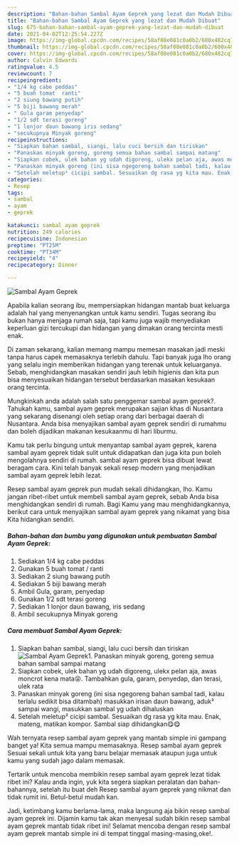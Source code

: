 ```yaml
---
description: "Bahan-bahan Sambal Ayam Geprek yang lezat dan Mudah Dibuat"
title: "Bahan-bahan Sambal Ayam Geprek yang lezat dan Mudah Dibuat"
slug: 675-bahan-bahan-sambal-ayam-geprek-yang-lezat-dan-mudah-dibuat
date: 2021-04-02T12:25:54.227Z
image: https://img-global.cpcdn.com/recipes/58af08e081c0a0b2/680x482cq70/sambal-ayam-geprek-foto-resep-utama.jpg
thumbnail: https://img-global.cpcdn.com/recipes/58af08e081c0a0b2/680x482cq70/sambal-ayam-geprek-foto-resep-utama.jpg
cover: https://img-global.cpcdn.com/recipes/58af08e081c0a0b2/680x482cq70/sambal-ayam-geprek-foto-resep-utama.jpg
author: Calvin Edwards
ratingvalue: 4.5
reviewcount: 7
recipeingredient:
- "1/4 kg cabe peddas"
- "5 buah tomat  ranti"
- "2 siung bawang putih"
- "5 biji bawang merah"
- " Gula garam penyedap"
- "1/2 sdt terasi goreng"
- "1 lonjor daun bawang iris sedang"
- "secukupnya Minyak goreng"
recipeinstructions:
- "Siapkan bahan sambal, siangi, lalu cuci bersih dan tiriskan"
- "Panaskan minyak goreng, goreng semua bahan sambal sampai matang"
- "Siapkan cobek, ulek bahan yg udah digoreng, ulekx pelan aja, awas moncrot kena mata😝. Tambahkan gula, garam, penyedap, dan terasi, ulek rata"
- "Panaskan minyak goreng (ini sisa ngegoreng bahan sambal tadi, kalau terlalu sedikit bisa ditambah) masukkan irisan daun bawang, aduk² sampai wangi, masukkan sambal yg udah dihaluskan"
- "Setelah meletup² cicipi sambal. Sesuaikan dg rasa yg kita mau. Enak, mateng, matikan kompor. Sambal siap dihidangkan😋😋"
categories:
- Resep
tags:
- sambal
- ayam
- geprek

katakunci: sambal ayam geprek 
nutrition: 249 calories
recipecuisine: Indonesian
preptime: "PT25M"
cooktime: "PT34M"
recipeyield: "4"
recipecategory: Dinner

---
```



![Sambal Ayam Geprek](https://img-global.cpcdn.com/recipes/58af08e081c0a0b2/680x482cq70/sambal-ayam-geprek-foto-resep-utama.jpg)

Apabila kalian seorang ibu, mempersiapkan hidangan mantab buat keluarga adalah hal yang menyenangkan untuk kamu sendiri. Tugas seorang ibu bukan hanya menjaga rumah saja, tapi kamu juga wajib menyediakan keperluan gizi tercukupi dan hidangan yang dimakan orang tercinta mesti enak.

Di zaman  sekarang, kalian memang mampu memesan masakan jadi meski tanpa harus capek memasaknya terlebih dahulu. Tapi banyak juga lho orang yang selalu ingin memberikan hidangan yang terenak untuk keluarganya. Sebab, menghidangkan masakan sendiri jauh lebih higienis dan kita pun bisa menyesuaikan hidangan tersebut berdasarkan masakan kesukaan orang tercinta. 



Mungkinkah anda adalah salah satu penggemar sambal ayam geprek?. Tahukah kamu, sambal ayam geprek merupakan sajian khas di Nusantara yang sekarang disenangi oleh setiap orang dari berbagai daerah di Nusantara. Anda bisa menyajikan sambal ayam geprek sendiri di rumahmu dan boleh dijadikan makanan kesukaanmu di hari liburmu.

Kamu tak perlu bingung untuk menyantap sambal ayam geprek, karena sambal ayam geprek tidak sulit untuk didapatkan dan juga kita pun boleh mengolahnya sendiri di rumah. sambal ayam geprek bisa dibuat lewat beragam cara. Kini telah banyak sekali resep modern yang menjadikan sambal ayam geprek lebih lezat.

Resep sambal ayam geprek pun mudah sekali dihidangkan, lho. Kamu jangan ribet-ribet untuk membeli sambal ayam geprek, sebab Anda bisa menghidangkan sendiri di rumah. Bagi Kamu yang mau menghidangkannya, berikut cara untuk menyajikan sambal ayam geprek yang nikamat yang bisa Kita hidangkan sendiri.

<!--inarticleads1-->

##### Bahan-bahan dan bumbu yang digunakan untuk pembuatan Sambal Ayam Geprek:

1. Sediakan 1/4 kg cabe peddas
1. Gunakan 5 buah tomat / ranti
1. Sediakan 2 siung bawang putih
1. Sediakan 5 biji bawang merah
1. Ambil  Gula, garam, penyedap
1. Gunakan 1/2 sdt terasi goreng
1. Sediakan 1 lonjor daun bawang, iris sedang
1. Ambil secukupnya Minyak goreng




<!--inarticleads2-->

##### Cara membuat Sambal Ayam Geprek:

1. Siapkan bahan sambal, siangi, lalu cuci bersih dan tiriskan
<img src="https://img-global.cpcdn.com/steps/d4e6cf9bc5948fc9/160x128cq70/sambal-ayam-geprek-langkah-memasak-1-foto.jpg" alt="Sambal Ayam Geprek">1. Panaskan minyak goreng, goreng semua bahan sambal sampai matang
1. Siapkan cobek, ulek bahan yg udah digoreng, ulekx pelan aja, awas moncrot kena mata😝. Tambahkan gula, garam, penyedap, dan terasi, ulek rata
1. Panaskan minyak goreng (ini sisa ngegoreng bahan sambal tadi, kalau terlalu sedikit bisa ditambah) masukkan irisan daun bawang, aduk² sampai wangi, masukkan sambal yg udah dihaluskan
1. Setelah meletup² cicipi sambal. Sesuaikan dg rasa yg kita mau. Enak, mateng, matikan kompor. Sambal siap dihidangkan😋😋




Wah ternyata resep sambal ayam geprek yang mantab simple ini gampang banget ya! Kita semua mampu memasaknya. Resep sambal ayam geprek Sesuai sekali untuk kita yang baru belajar memasak ataupun juga untuk kamu yang sudah jago dalam memasak.

Tertarik untuk mencoba membikin resep sambal ayam geprek lezat tidak ribet ini? Kalau anda ingin, yuk kita segera siapkan peralatan dan bahan-bahannya, setelah itu buat deh Resep sambal ayam geprek yang nikmat dan tidak rumit ini. Betul-betul mudah kan. 

Jadi, ketimbang kamu berlama-lama, maka langsung aja bikin resep sambal ayam geprek ini. Dijamin kamu tak akan menyesal sudah bikin resep sambal ayam geprek mantab tidak ribet ini! Selamat mencoba dengan resep sambal ayam geprek mantab simple ini di tempat tinggal masing-masing,oke!.

